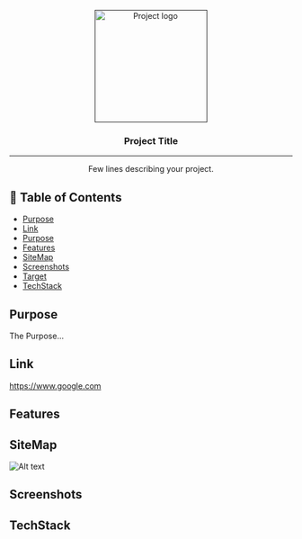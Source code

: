<p align="center">
  <a href="" rel="noopener">
 <img width=200px height=200px src="https://i.imgur.com/6wj0hh6.jpg" alt="Project logo"></a>
</p>

<h3 align="center">Project Title</h3>

<div align="center">


</div>

---

<p align="center"> Few lines describing your project.
    <br> 
</p>

## 📝 Table of Contents

- [Purpose](#Purpose)
- [Link](#Link)
- [Purpose](#Purpose)
- [Features](#Features)
- [SiteMap](#SiteMap)
- [Screenshots](#Screenshots)
- [Target](#Target)
- [TechStack](#TechStack)


##  Purpose <a name = "Purpose"></a>

The Purpose...


##  Link <a name = "Link"></a>

https://www.google.com

## Features <a name = "Features"></a>



##  SiteMap <a name = "SiteMap"></a>

![Alt text](../docs/Homepage.png?raw=true "Optional Title")

##  Screenshots <a name = "Screenshots"></a>

## TechStack <a name = "TechStack"></a>

